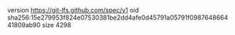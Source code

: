 version https://git-lfs.github.com/spec/v1
oid sha256:15e279953f824e07530381be2dd4afe0d45791a05791f098764866441809ab90
size 4298

